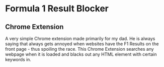 # Formula 1 Result Blocker
## Chrome Extension

A very simple Chrome extension made primarily for my dad. He is always saying that always gets annoyed when websites have the F1 Results
on the front page - thus spoiling the race. This Chrome Extension searches any webpage when it is loaded and blacks out any HTML element with certain keywords in. 
